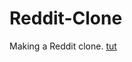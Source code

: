 # Reddit-Clone
Making a Reddit clone.
[tut](https://www.youtube.com/watch?v=I6ypD7qv3Z8&amp;t=1216s)
